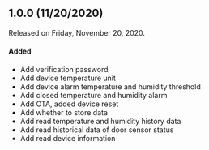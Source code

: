 ## 1.0.0 (11/20/2020)

Released on Friday, November 20, 2020. 

#### Added

- Add verification password
- Add device temperature unit
- Add device alarm temperature and humidity threshold
- Add closed temperature and humidity alarm
- Add OTA, added device reset
- Add whether to store data
- Add read temperature and humidity history data
- Add read historical data of door sensor status
- Add read device information